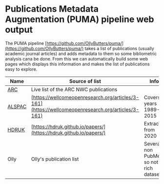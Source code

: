 # Publications Metadata Augmentation (PUMA) pipeline web output

The PUMA pipeline [https://github.com/OllyButters/puma/](https://github.com/OllyButters/puma/) takes a list of publications (usually academic journal articles) and adds metadata to them so some bibliometric analysis cana be done. From this we can automatically build some web pages which displays this information and makes the list of publications easy to explore.


| Name                                                                | Source of list                                            | Info | Link             |
| ---                                                                 | ---                                                       | ---  | ---              | 
| [ARC](https://arc-nwc.nihr.ac.uk/)                                  | Live list of the ARC NWC publications                     |      | [ARC](https://arcnwc.github.io/publications/) |
| [ALSPAC](http://www.bristol.ac.uk/alspac/researchers/publications/) | [https://wellcomeopenresearch.org/articles/3-161](https://wellcomeopenresearch.org/articles/3-161) | Covers years 1989-2015| [alspac](alspac) | 
| [HDRUK](https://www.hdruk.ac.uk/research/publications/)             | [https://hdruk.github.io/papers/](https://hdruk.github.io/papers/)                 | Extract from 2020 | [hdruk](hdruk)  |
| Olly                                                                | Olly's publication list                                   | Several non PubMed, so not a rich dataset. | [olly](olly) |
